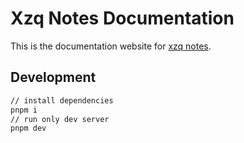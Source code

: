 [xzq notes]: https://notes-z8e7-xzqs-projects-02c17255.vercel.app

# Xzq Notes Documentation

This is the documentation website for [xzq notes].

## Development

```bash
// install dependencies
pnpm i
// run only dev server
pnpm dev
```
